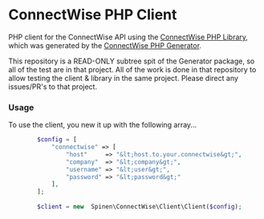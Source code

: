 # ConnectWise PHP Client

PHP client for the ConnectWise API using the [ConnectWise PHP Library](https://git.spinen.net/libraries/connectwise-php-library), which was generated by the [ConnectWise PHP Generator](https://git.spinen.net/libraries/connectwise-php-generator).

This repository is a READ-ONLY subtree spit of the Generator package, so all of the test are in that project.  All of the work is done in that repository to allow testing the client & library in the same project.  Please direct any issues/PR's to that project.

### Usage

To use the client, you new it up with the following array...

```php
        $config = [
            "connectwise" => [
                "host"     => "&lt;host.to.your.connectwise&gt;",
                "company"  => "&lt;company&gt;",
                "username" => "&lt;user&gt;",
                "password" => "&lt;password&gt;"
            ],
        ];
        
        $client = new  Spinen\ConnectWise\Client\Client($config);
```
